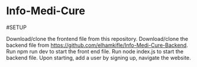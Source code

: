 ﻿# Info-Medi-Cure

#SETUP


Download/clone the frontend file from this repository.
Download/clone the backend file from https://github.com/elhamkifle/Info-Medi-Cure-Backend.
Run npm run dev to start the front end file.
Run node index.js to start the backend file.
Upon starting, add a user by signing up, navigate the website.

